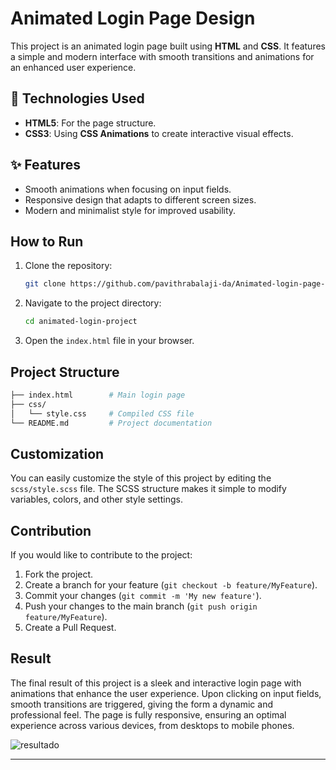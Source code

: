 # Animated Login Page Design

This project is an animated login page built using **HTML** and **CSS**. It features a simple and modern interface with smooth transitions and animations for an enhanced user experience.

## 🚀 Technologies Used

- **HTML5**: For the page structure.
- **CSS3**: Using **CSS Animations** to create interactive visual effects.

## ✨ Features

- Smooth animations when focusing on input fields.
- Responsive design that adapts to different screen sizes.
- Modern and minimalist style for improved usability.

## How to Run

1. Clone the repository:
   ```bash
   git clone https://github.com/pavithrabalaji-da/Animated-login-page-design.git
   ```
2. Navigate to the project directory:
   ```bash
   cd animated-login-project
   ```
3. Open the `index.html` file in your browser.

## Project Structure

```bash
├── index.html        # Main login page    
├── css/
│   └── style.css     # Compiled CSS file
└── README.md         # Project documentation
```

## Customization

You can easily customize the style of this project by editing the `scss/style.scss` file. The SCSS structure makes it simple to modify variables, colors, and other style settings.

## Contribution

If you would like to contribute to the project:

1. Fork the project.
2. Create a branch for your feature (`git checkout -b feature/MyFeature`).
3. Commit your changes (`git commit -m 'My new feature'`).
4. Push your changes to the main branch (`git push origin feature/MyFeature`).
5. Create a Pull Request.

## Result

The final result of this project is a sleek and interactive login page with animations that enhance the user experience. Upon clicking on input fields, smooth transitions are triggered, giving the form a dynamic and professional feel. The page is fully responsive, ensuring an optimal experience across various devices, from desktops to mobile phones.

![resultado](https://pavithrabalaji-da.github.io/Animated-login-page-design/)



---


